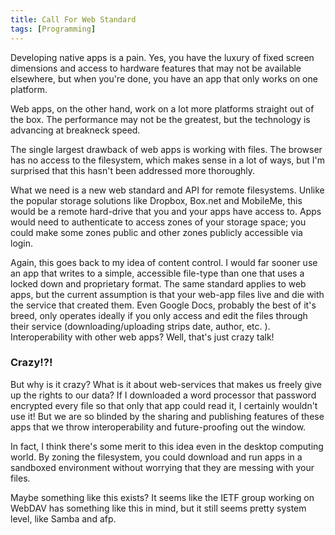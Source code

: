 ```yaml
---
title: Call For Web Standard
tags: [Programming]
---
```


Developing native apps is a pain. Yes, you have the luxury of fixed screen dimensions and access to hardware features that may not be available elsewhere, but when you're done, you have an app that only works on one platform.

Web apps, on the other hand, work on a lot more platforms straight out of the box. The performance may not be the greatest, but the technology is advancing at breakneck speed.

The single largest drawback of web apps is working with files. The browser has no access to the filesystem, which makes sense in a lot of ways, but I'm surprised that this hasn't been addressed more thoroughly.

What we need is a new web standard and API for remote filesystems. Unlike the popular storage solutions like Dropbox, Box.net and MobileMe, this would be a remote hard-drive that you and your apps have access to. Apps would need to authenticate to access zones of your storage space; you could make some zones public and other zones publicly accessible via login.

Again, this goes back to my idea of content control. I would far sooner use an app that writes to a simple, accessible file-type than one that uses a locked down and proprietary format. The same standard applies to web apps, but the current assumption is that your web-app files live and die with the service that created them. Even Google Docs, probably the best of it's breed, only operates ideally if you only access and edit the files through their service (downloading/uploading strips date, author, etc. ). Interoperability with other web apps? Well, that's just crazy talk!

### Crazy!?!

But why is it crazy? What is it about web-services that makes us freely give up the rights to our data? If I downloaded a word processor that password encrypted every file so that only that app could read it, I certainly wouldn't use it! But we are so blinded by the sharing and publishing features of these apps that we throw interoperability and future-proofing out the window.

In fact, I think there's some merit to this idea even in the desktop computing world. By zoning the filesystem, you could download and run apps in a sandboxed environment without worrying that they are messing with your files.

Maybe something like this exists? It seems like the IETF group working on WebDAV has something like this in mind, but it still seems pretty system level, like Samba and afp.
